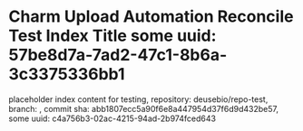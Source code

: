 # Charm Upload Automation Reconcile Test Index Title some uuid: 57be8d7a-7ad2-47c1-8b6a-3c3375336bb1
 placeholder index content for testing,  repository: deusebio/repo-test,  branch: ,  commit sha: abb1807ecc5a90f6e8a447954d37f6d9d432be57,  some uuid: c4a756b3-02ac-4215-94ad-2b974fced643